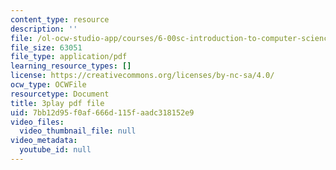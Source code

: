 ```yaml
---
content_type: resource
description: ''
file: /ol-ocw-studio-app/courses/6-00sc-introduction-to-computer-science-and-programming-spring-2011/7bb12d95f0af666d115faadc318152e9_ddtobc-AOK4.pdf
file_size: 63051
file_type: application/pdf
learning_resource_types: []
license: https://creativecommons.org/licenses/by-nc-sa/4.0/
ocw_type: OCWFile
resourcetype: Document
title: 3play pdf file
uid: 7bb12d95-f0af-666d-115f-aadc318152e9
video_files:
  video_thumbnail_file: null
video_metadata:
  youtube_id: null
---
```

